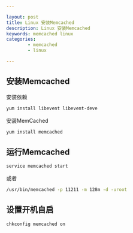 ```yaml
---

layout: post
title: Linux 安装Memcached
description: Linux 安装Memcached
keywords: memcached linux
categories: 
        - memcached
        - linux

---
```


## 安装Memcached

安装依赖

```bash
yum install libevent libevent-deve
```

安装MemCached

```bash
yum install memcached
```

## 运行Memcached

```bash
service memcached start
```

或者

```bash
/usr/bin/memcached -p 11211 -m 128m -d -uroot
```

## 设置开机自启

```bash
chkconfig memcached on
```